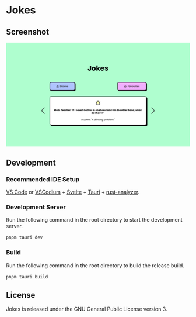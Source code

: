 <!-- TODO: Icon and logo -->

# Jokes

<!-- TODO: Description -->

## Screenshot

![A screenshot of the home page](./assets/HOME.png)

## Development

### Recommended IDE Setup

[VS Code](https://code.visualstudio.com/) or [VSCodium](https://vscodium.com/) + [Svelte](https://marketplace.visualstudio.com/items?itemName=svelte.svelte-vscode) + [Tauri](https://marketplace.visualstudio.com/items?itemName=tauri-apps.tauri-vscode) + [rust-analyzer](https://marketplace.visualstudio.com/items?itemName=rust-lang.rust-analyzer).

### Development Server

Run the following command in the root directory to start the development server.

```bash
pnpm tauri dev
```

### Build

Run the following command in the root directory to build the release build.

```bash
pnpm tauri build
```

<!-- TODO: Contributing -->

## License

Jokes is released under the GNU General Public License version 3.
